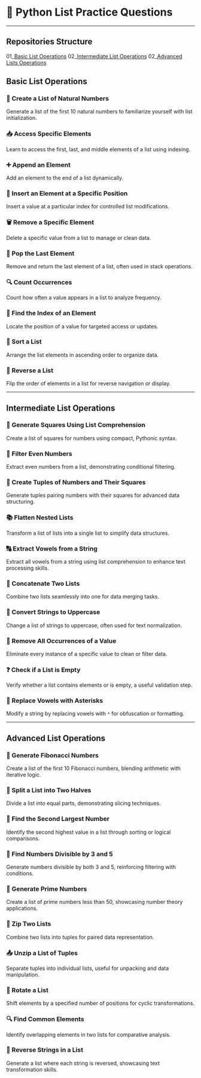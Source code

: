 # 📝 Python List Practice Questions  

---
## Repositories Structure
01_[Basic List Operations](https://github.com/Ahad-mirza/Python-List/tree/main/01_Basic%20List%20Operations.md)
02_[Intermediate List Operations](https://github.com/Ahad-mirza/Python-List/tree/main/02_Intermediate%20list%20Operations.md)
02_[Advanced Lists Operations](https://github.com/Ahad-mirza/Python-List/tree/main/03_Advanced%20list%20Operations)
## **Basic List Operations**  

### 🔢 Create a List of Natural Numbers  
Generate a list of the first 10 natural numbers to familiarize yourself with list initialization.  

### 📥 Access Specific Elements  
Learn to access the first, last, and middle elements of a list using indexing.  

### ➕ Append an Element  
Add an element to the end of a list dynamically.  

### 📌 Insert an Element at a Specific Position  
Insert a value at a particular index for controlled list modifications.  

### 🗑️ Remove a Specific Element  
Delete a specific value from a list to manage or clean data.  

### 🚮 Pop the Last Element  
Remove and return the last element of a list, often used in stack operations.  

### 🔍 Count Occurrences  
Count how often a value appears in a list to analyze frequency.  

### 📍 Find the Index of an Element  
Locate the position of a value for targeted access or updates.  

### 🔄 Sort a List  
Arrange the list elements in ascending order to organize data.  

### 🔄 Reverse a List  
Flip the order of elements in a list for reverse navigation or display.  

---

## **Intermediate List Operations**  

### 🧮 Generate Squares Using List Comprehension  
Create a list of squares for numbers using compact, Pythonic syntax.  

### 🔢 Filter Even Numbers  
Extract even numbers from a list, demonstrating conditional filtering.  

### 🔄 Create Tuples of Numbers and Their Squares  
Generate tuples pairing numbers with their squares for advanced data structuring.  

### 📚 Flatten Nested Lists  
Transform a list of lists into a single list to simplify data structures.  

### 🔠 Extract Vowels from a String  
Extract all vowels from a string using list comprehension to enhance text processing skills.  

### 🔗 Concatenate Two Lists  
Combine two lists seamlessly into one for data merging tasks.  

### 🔡 Convert Strings to Uppercase  
Change a list of strings to uppercase, often used for text normalization.  

### 🚫 Remove All Occurrences of a Value  
Eliminate every instance of a specific value to clean or filter data.  

### ❓ Check if a List is Empty  
Verify whether a list contains elements or is empty, a useful validation step.  

### 🌟 Replace Vowels with Asterisks  
Modify a string by replacing vowels with `*` for obfuscation or formatting.  

---

## **Advanced List Operations**  

### 🔢 Generate Fibonacci Numbers  
Create a list of the first 10 Fibonacci numbers, blending arithmetic with iterative logic.  

### 📄 Split a List into Two Halves  
Divide a list into equal parts, demonstrating slicing techniques.  

### 🥈 Find the Second Largest Number  
Identify the second highest value in a list through sorting or logical comparisons.  

### 🌟 Find Numbers Divisible by 3 and 5  
Generate numbers divisible by both 3 and 5, reinforcing filtering with conditions.  

### 🔢 Generate Prime Numbers  
Create a list of prime numbers less than 50, showcasing number theory applications.  

### 🔗 Zip Two Lists  
Combine two lists into tuples for paired data representation.  

### 📤 Unzip a List of Tuples  
Separate tuples into individual lists, useful for unpacking and data manipulation.  

### 🔄 Rotate a List  
Shift elements by a specified number of positions for cyclic transformations.  

### 🔍 Find Common Elements  
Identify overlapping elements in two lists for comparative analysis.  

### 🔄 Reverse Strings in a List  
Generate a list where each string is reversed, showcasing text transformation skills.  
